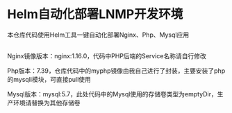 # Helm自动化部署LNMP开发环境

本仓库代码使用Helm工具一键自动化部署Nginx、Php、Mysql应用

##

Nginx镜像版本：nginx:1.16.0，代码中PHP后端的Service名称请自行修改

Php版本：7.39，仓库代码中的myphp镜像由我自己进行了封装，主要安装了php的mysqli模块，可直接pull使用

Mysql版本：mysql:5.7，此处代码中的Mysql使用的存储卷类型为emptyDir，生产环境请替换为其他存储卷
